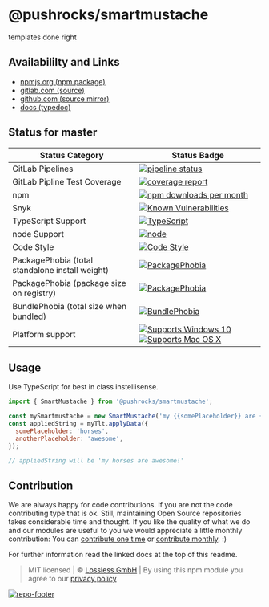 # @pushrocks/smartmustache
templates done right

## Availabililty and Links
* [npmjs.org (npm package)](https://www.npmjs.com/package/@pushrocks/smartmustache)
* [gitlab.com (source)](https://gitlab.com/pushrocks/smartmustache)
* [github.com (source mirror)](https://github.com/pushrocks/smartmustache)
* [docs (typedoc)](https://pushrocks.gitlab.io/smartmustache/)

## Status for master

Status Category | Status Badge
-- | --
GitLab Pipelines | [![pipeline status](https://gitlab.com/pushrocks/smartmustache/badges/master/pipeline.svg)](https://lossless.cloud)
GitLab Pipline Test Coverage | [![coverage report](https://gitlab.com/pushrocks/smartmustache/badges/master/coverage.svg)](https://lossless.cloud)
npm | [![npm downloads per month](https://badgen.net/npm/dy/@pushrocks/smartmustache)](https://lossless.cloud)
Snyk | [![Known Vulnerabilities](https://badgen.net/snyk/pushrocks/smartmustache)](https://lossless.cloud)
TypeScript Support | [![TypeScript](https://badgen.net/badge/TypeScript/>=%203.x/blue?icon=typescript)](https://lossless.cloud)
node Support | [![node](https://img.shields.io/badge/node->=%2010.x.x-blue.svg)](https://nodejs.org/dist/latest-v10.x/docs/api/)
Code Style | [![Code Style](https://badgen.net/badge/style/prettier/purple)](https://lossless.cloud)
PackagePhobia (total standalone install weight) | [![PackagePhobia](https://badgen.net/packagephobia/install/@pushrocks/smartmustache)](https://lossless.cloud)
PackagePhobia (package size on registry) | [![PackagePhobia](https://badgen.net/packagephobia/publish/@pushrocks/smartmustache)](https://lossless.cloud)
BundlePhobia (total size when bundled) | [![BundlePhobia](https://badgen.net/bundlephobia/minzip/@pushrocks/smartmustache)](https://lossless.cloud)
Platform support | [![Supports Windows 10](https://badgen.net/badge/supports%20Windows%2010/yes/green?icon=windows)](https://lossless.cloud) [![Supports Mac OS X](https://badgen.net/badge/supports%20Mac%20OS%20X/yes/green?icon=apple)](https://lossless.cloud)

## Usage

Use TypeScript for best in class instellisense.

```javascript
import { SmartMustache } from '@pushrocks/smartmustache';

const mySmartmustache = new SmartMustache('my {{somePlaceholder}} are {{anotherPlaceholder}}!');
const appliedString = myTlt.applyData({
  somePlaceholder: 'horses',
  anotherPlaceholder: 'awesome',
});

// appliedString will be 'my horses are awesome!'
```


## Contribution

We are always happy for code contributions. If you are not the code contributing type that is ok. Still, maintaining Open Source repositories takes considerable time and thought. If you like the quality of what we do and our modules are useful to you we would appreciate a little monthly contribution: You can [contribute one time](https://lossless.link/contribute-onetime) or [contribute monthly](https://lossless.link/contribute). :)

For further information read the linked docs at the top of this readme.

> MIT licensed | **&copy;** [Lossless GmbH](https://lossless.gmbh)
| By using this npm module you agree to our [privacy policy](https://lossless.gmbH/privacy)

[![repo-footer](https://lossless.gitlab.io/publicrelations/repofooter.svg)](https://maintainedby.lossless.com)
